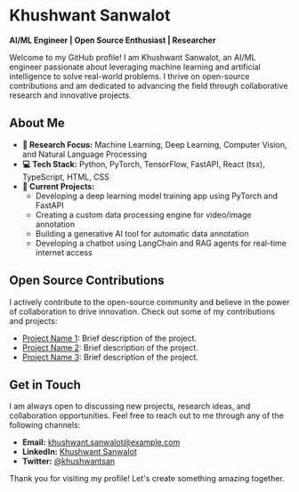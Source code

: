 # Khushwant Sanwalot

**AI/ML Engineer | Open Source Enthusiast | Researcher**

Welcome to my GitHub profile! I am Khushwant Sanwalot, an AI/ML engineer passionate about leveraging machine learning and artificial intelligence to solve real-world problems. I thrive on open-source contributions and am dedicated to advancing the field through collaborative research and innovative projects.

## About Me

- **🔬 Research Focus:** Machine Learning, Deep Learning, Computer Vision, and Natural Language Processing
- **💻 Tech Stack:** Python, PyTorch, TensorFlow, FastAPI, React (tsx), TypeScript, HTML, CSS
- **🚀 Current Projects:**
  - Developing a deep learning model training app using PyTorch and FastAPI
  - Creating a custom data processing engine for video/image annotation
  - Building a generative AI tool for automatic data annotation
  - Developing a chatbot using LangChain and RAG agents for real-time internet access

## Open Source Contributions

I actively contribute to the open-source community and believe in the power of collaboration to drive innovation. Check out some of my contributions and projects:

- [Project Name 1](link-to-project-1): Brief description of the project.
- [Project Name 2](link-to-project-2): Brief description of the project.
- [Project Name 3](link-to-project-3): Brief description of the project.

## Get in Touch

I am always open to discussing new projects, research ideas, and collaboration opportunities. Feel free to reach out to me through any of the following channels:

- **Email:** khushwant.sanwalot@example.com
- **LinkedIn:** [Khushwant Sanwalot](https://www.linkedin.com/in/khushwantsanwalot/)
- **Twitter:** [@khushwantsan](https://twitter.com/khushwantsan)

Thank you for visiting my profile! Let's create something amazing together.
